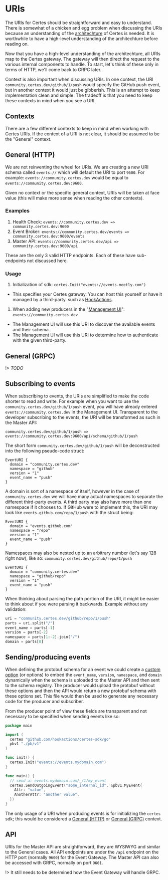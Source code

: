 # URIs

The URIs for Certes should be straightforward and easy to understand. There is somewhat of a chicken and egg problem when discussing the URIs because an understanding of the [architechture](#todo) of Certes is needed. It is worthwhile to have a high-level understanding of the architechture before reading on.

Now that you have a high-level understanding of the architechture, all URIs map to the Certes gateway. The gateway will then direct the request to the various internal components to handle. To start, let's think of these only in terms of HTTP, we'll come back to GRPC later.

Context is also important when discussing URIs. In one context, the URI `community.certes.dev/github/1/push` would specify the GitHub push event, but in another context it would just be gibberish. This is an attempt to keep implementation clean and simple. The tradeoff is that you need to keep these contexts in mind when you see a URI.

## Contexts

There are a few different contexts to keep in mind when working with Certes URIs. If the context of a URI is not clear, it should be assumed to be the "General" context.

## General (HTTP)

We are not reinventing the wheel for URIs. We are creating a new URI schema called `events://` which will default the URI to port `9600`. For example: `events://community.certes.dev` would be equal to `events://community.certes.dev:9600`.

Given no context or the specific general context, URIs will be taken at face value (this will make more sense when reading the other contexts).

### Examples

1. Health Check: `events://community.certes.dev => community.certes.dev:9600`
1. Event Broker: `events://community.certes.dev/events => community.certes.dev:9600/events`
1. Master API: `events://community.certes.dev/api => community.certes.dev:9600/api`

These are the only 3 valid HTTP endpoints. Each of these have sub-endpoints not discussed here.

### Usage

1. Initialization of sdk: `certes.Init("events://events.meetly.com")`
  - This specifies your Certes gateway. You can host this yourself or have it managed by a third-party. such as [HookActions](https://hookactions.com).
1. When adding new producers in the "[Management UI](#todo)": `events://community.certes.dev`
  - The Management UI will use this URI to discover the available events and their schema.
  - The Management UI will use this URI to determine how to authenticate with the given third-party.

## General (GRPC)

!> _TODO_

## Subscribing to events

When subscribing to events, the URIs are simplified to make the code shorter to read and write. For example when you want to use the `community.certes.dev/github/1/push` event, you will have already entered `events://community.certes.dev` in the Management UI. Transparent to the developer subscribing to the events, the URI will be transformed as such in the Master API:

```
community.certes.dev/github/1/push => events://community.certes.dev:9600/api/schema/github/1/push
```

The short form `community.certes.dev/github/1/push` will be deconstructed into the following pseudo-code struct:

```
EventURI {
  domain = "community.certes.dev"
  namespace = "github"
  version = "1"
  event_name = "push"
}
```

A domain is sort of a namespace of itself, however in the case of `community.certes.dev` we will have many actual namespaces to separate the different third-party events. A third party may also have more than one namespace if it chooses to. If GitHub were to implement this, the URI may look like `events.github.com/repo/1/push` with the struct being:

```
EventURI {
  domain = "events.github.com"
  namespace = "repo"
  version = "1"
  event_name = "push"
}
```

Namespaces may also be nested up to an arbitrary number (let's say 128 right now), like so: `community.certes.dev/github/repo/1/push`

```
EventURI {
  domain = "community.certes.dev"
  namespace = "github/repo"
  version = "1"
  event_name = "push"
}
```

When thinking about parsing the path portion of the URI, it might be easier to think about if you were parsing it backwards. 
Example without any validation:

```python
uri = "community.certes.dev/github/repo/1/push"
parts = uri.split("/")
event_name = parts[-1]
version = parts[-2]
namespace = parts[1:-2].join("/")
domain = parts[0]
```

## Sending/producing events

When defining the protobuf schema for an event we could create a [custom option](https://developers.google.com/protocol-buffers/docs/proto#customoptions) (or options) to embed the `event_name`, `version`, `namespace`, and `domain` dynamically when the schema is uploaded to the Master API and then sent to the schema registry. The producer would upload the protobuf without these options and then the API would return a new protobuf schema with these options set. This file would then be used to generate any necessary code for the producer and subscriber.

From the producer point of view these fields are transparent and not necessary to be specified when sending events like so:

```go
package main

import (
  certes "github.com/hookactions/certes-sdk/go"
  pbv1 "./pb/v1"
)

func init() {
  certes.Init("events://events.mydomain.com")
}

func main() {
  // send a: events.mydomain.com/_/1/my_event
  certes.SendOutgoingEvent("some_internal_id", &pbv1.MyEvent{
    Attr: "value",
    AnotherAttr: "another value",
  })
}
```

The only usage of a URI when producing events is for initializing the `certes` sdk; this would be considered a [General (HTTP)](#general-http) or [General (GRPC)](#general-grpc) context.

## API

URIs for the Master API are straightforward, they are WYSIWYG and similar to the General cases. All API endpoints are under the `/api` endpoint on the HTTP port (normally `9600`) for the Event Gateway. The Master API can also be accessed with GRPC, normally on port `9601`.

!> It still needs to be determined how the Event Gateway will handle GRPC.
